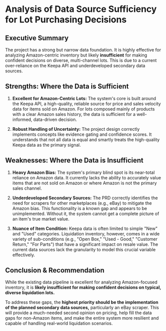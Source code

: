 # Analysis of Data Source Sufficiency for Lot Purchasing Decisions

## Executive Summary

The project has a strong but narrow data foundation. It is highly effective for analyzing Amazon-centric inventory but likely **insufficient** for making confident decisions on diverse, multi-channel lots. This is due to a current over-reliance on the Keepa API and underdeveloped secondary data sources.

## Strengths: Where the Data is Sufficient

1.  **Excellent for Amazon-Centric Lots:** The system's core is built around the Keepa API, a high-quality, reliable source for price and sales velocity data for items sold on Amazon. For lots composed mainly of products with a clear Amazon sales history, the data is sufficient for a well-informed, data-driven decision.

2.  **Robust Handling of Uncertainty:** The project design correctly implements concepts like evidence gating and confidence scores. It understands that not all data is equal and smartly treats the high-quality Keepa data as the primary signal.

## Weaknesses: Where the Data is Insufficient

1.  **Heavy Amazon Bias:** The system's primary blind spot is its near-total reliance on Amazon data. It currently lacks the ability to accurately value items that are not sold on Amazon or where Amazon is not the primary sales channel.

2.  **Underdeveloped Secondary Sources:** The PRD correctly identifies the need for scrapers for other marketplaces (e.g., eBay) to mitigate the Amazon bias. This functionality is a known gap and appears to be unimplemented. Without it, the system cannot get a complete picture of an item's true market value.

3.  **Nuance of Item Condition:** Keepa data is often limited to simple "New" and "Used" categories. Liquidation inventory, however, comes in a wide variety of sub-conditions (e.g., "Open Box," "Used - Good," "Customer Return," "For Parts") that have a significant impact on resale value. The current data sources lack the granularity to model this crucial variable effectively.

## Conclusion & Recommendation

While the existing data pipeline is excellent for analyzing Amazon-focused inventory, it is **likely insufficient for making confident decisions on typical, diverse liquidation lots.**

To address these gaps, the **highest priority should be the implementation of the planned secondary data sources,** particularly an eBay scraper. This will provide a much-needed second opinion on pricing, help fill the data gaps for non-Amazon items, and make the entire system more resilient and capable of handling real-world liquidation scenarios.
